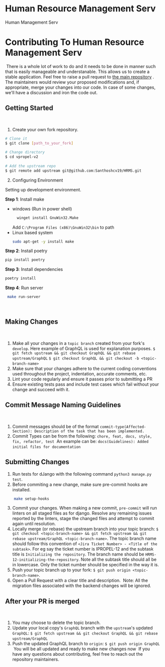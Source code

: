 # Human Resource Management Serv

Human Management Serv

# Contributing To Human Resource Management Serv
​
There is a whole lot of work to do and it needs to be done in manner such that is easily manageable and understanable. This allows us to create a stable application.
Feel free to raise a pull request to [the main repository](https://github.com/Santhoshcv19/HRMS/pulls) . The maintainers would review your proposed modifications and, if appropriate, merge
your changes into our code. In case of some changes, we'll have a discussion and iron the code out.
​
## Getting Started
​
1. Create your own fork repository.
​
```bash
# Clone it
$ git clone [path_to_your_fork]
​
# Change directory
$ cd vpropel-v2
​
# Add the upstream repo
$ git remote add upstream git@github.com:Santhoshcv19/HRMS.git
```

2. Configuring Environment

Setting up development environment.

**Step 1**: Install make
 - windows (Run in power shell)
    ```bash
      winget install GnuWin32.Make
    ```
    Add ```C:\Program Files (x86)\GnuWin32\bin``` to path
 - Linux based system
    ```bash
    sudo apt-get -y install make
    ```
**Step 2**: Install poetry
  ```bash
  pip install poetry
  ```
**Step 3**: Install dependencies
  ```bash
  poetry install
  ```
**Step 4**: Run server
  ```bash
   make run-server
  ```
​
## Making Changes
​
1. Make all your changes in a `topic branch` created from your fork's `develop`. Here example of GraphQL is used for explanation purposes.
​
   `$ git fetch upstream && git checkout GraphQL && git rebase upstream/GraphQL`
   `$ git checkout GraphQL && git checkout -b <topic-branch-name>`
​
2. Make sure that your changes adhere to the current coding conventions used throughout the project, indentation, accurate comments, etc.
3. Lint your code regularly and ensure it passes prior to submitting a PR
4. Ensure existing tests pass and include test cases which fail without your change and succeed with it.
​
## Commit Message Naming Guidelines
​
1. Commit messages should be of the format `commit-type(Affected-Section): Description of the task that has been implemented.`
2. Commit Types can be from the following: `chore, feat, docs, style, fix, refactor, test`
​
An example can be: `docs(Guidelines): Added initial files for documentation`
​
## Submitting Changes
1. Run tests for dJango with the following command `python3 manage.py test`.
2. Before commiting a new change, make sure pre-commit hooks are installed.
```bash
    make setup-hooks
```
3. Commit your changes. When making a new commit, `pre-commit` will run linters on all staged files as for django. Resolve any remaining issues reported by the linters, stage the changed files and attempt to commit again until resolution.
4. Locally merge (or rebase) the upstream branch into your topic branch: `$ git checkout <topic-branch-name> && git fetch upstream && git rebase upstream/GraphQL <topic-branch-name>`. The topic branch name should follow this convention of `<Jira Ticket Number> - <Title of the subtask>`. For eg say the ticket number is IPROPEL-12 and the subtask title is `Initializing the repository`. The branch name should be `HRMS-12-initializing-the-repository`. Note all the subtask title should all be in lowercase. Only the ticket number should be specified in the way it is.
5. Push your topic branch up to your fork: `$ git push origin <topic-branch-name>`.
6. Open a Pull Request with a clear title and description.
​
Note: All the migration files associated with the backend changes will be ignored.
​
## After your PR is merged
​
1. You may choose to delete the topic branch.
2. Update your local copy's `GraphQL` branch with the `upstream`'s updated `GraphQL`:
​
   `$ git fetch upstream && git checkout GraphQL && git rebase upstream/GraphQL`
​
3. Push the updated GraphQL branch to `origin`:
​
   `$ git push origin GraphQL`
​
You will be all updated and ready to make new changes now
​
If you have any questions about contributing, feel free to reach out the repository maintainers.
